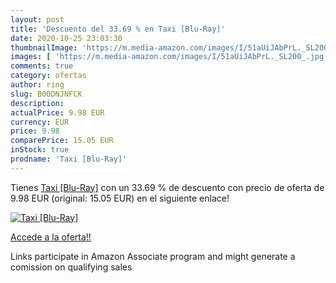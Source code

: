 ```yaml
---
layout: post
title: 'Descuento del 33.69 % en Taxi [Blu-Ray]'
date: 2020-10-25 23:03:30
thumbnailImage: 'https://m.media-amazon.com/images/I/51aUiJAbPrL._SL200_.jpg'
images: [ 'https://m.media-amazon.com/images/I/51aUiJAbPrL._SL200_.jpg' ]
comments: true
category: ofertas
author: ring
slug: B00DNJNFCK
description:
actualPrice: 9.98 EUR
currency: EUR
price: 9.98
comparePrice: 15.05 EUR
inStock: true
prodname: 'Taxi [Blu-Ray]'
---
```


Tienes [Taxi [Blu-Ray]](https://www.amazon.fr/dp/B00DNJNFCK/?tag=tolees0d-21) con un 33.69 % de descuento con precio de oferta de 9.98 EUR (original: 15.05 EUR) en el siguiente enlace!

[![Taxi [Blu-Ray]](https://m.media-amazon.com/images/I/51aUiJAbPrL._SL200_.jpg)](https://www.amazon.fr/dp/B00DNJNFCK/?tag=tolees0d-21)

[Accede a la oferta!!](https://www.amazon.fr/dp/B00DNJNFCK/?tag=tolees0d-21)

Links participate in Amazon Associate program and might generate a comission on qualifying sales


